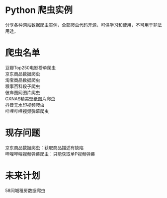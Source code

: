# Python 爬虫实例
分享各种网站数据爬虫实例，全部爬虫代码开源，可供学习和使用，不可用于非法用途。
# 爬虫名单
豆瓣Top250电影榜单爬虫  
京东商品数据爬虫  
淘宝商品数据爬虫  
糗事百科段子爬虫  
彼岸图网图片爬虫  
GXNAS精美壁纸图片爬虫  
抖音无水印视频爬虫  
哔哩哔哩视频弹幕爬虫
# 现存问题
京东商品数据爬虫：获取商品描述有缺陷  
哔哩哔哩视频弹幕爬虫：只能获取单P视频弹幕
# 未来计划
58同城租房数据爬虫  
